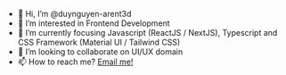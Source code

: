 - 👋 Hi, I’m @duynguyen-arent3d
- 👀 I’m interested in Frontend Development
- 🌱 I’m currently focusing Javascript (ReactJS / NextJS), Typescript and CSS Framework (Material UI / Tailwind CSS)
- 💞️ I’m looking to collaborate on UI/UX domain
- 📫 How to reach me? [Email me!](mailto:duy.nguyen@arent3d.com)

<!---
duynguyen-arent3d/duynguyen-arent3d is a ✨ special ✨ repository because its `README.md` (this file) appears on your GitHub profile.
You can click the Preview link to take a look at your changes.
--->
